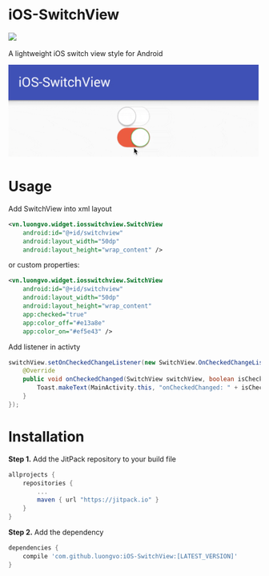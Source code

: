 # iOS-SwitchView
[![](https://jitpack.io/v/luongvo/iOS-SwitchView.svg)](https://jitpack.io/#luongvo/iOS-SwitchView)

A lightweight iOS switch view style for Android

<img src="images/preview.gif" width="500">

# Usage
Add SwitchView into xml layout
```xml
<vn.luongvo.widget.iosswitchview.SwitchView
    android:id="@+id/switchview"
    android:layout_width="50dp"
    android:layout_height="wrap_content" />
```
or custom properties:
```xml
<vn.luongvo.widget.iosswitchview.SwitchView
    android:id="@+id/switchview"
    android:layout_width="50dp"
    android:layout_height="wrap_content"
    app:checked="true"
    app:color_off="#e13a8e"
    app:color_on="#ef5e43" />
```
Add listener in activty
```java
switchView.setOnCheckedChangeListener(new SwitchView.OnCheckedChangeListener() {
    @Override
    public void onCheckedChanged(SwitchView switchView, boolean isChecked) {
        Toast.makeText(MainActivity.this, "onCheckedChanged: " + isChecked, Toast.LENGTH_SHORT).show();
    }
});
```

# Installation
**Step 1.** Add the JitPack repository to your build file
```groovy
allprojects {
    repositories {
        ...
        maven { url "https://jitpack.io" }
    }
}
```
**Step 2.** Add the dependency
```groovy
dependencies {
    compile 'com.github.luongvo:iOS-SwitchView:[LATEST_VERSION]'
}
```
